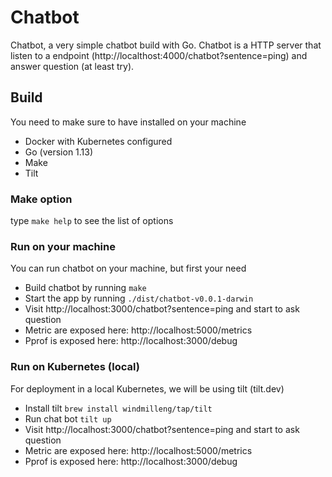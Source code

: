 # Chatbot

Chatbot, a very simple chatbot build with Go.
Chatbot is a HTTP server that listen to a endpoint (http://localthost:4000/chatbot?sentence=ping) and answer question (at least try).

## Build

You need to make sure to have installed on your machine

- Docker with Kubernetes configured
- Go (version 1.13)
- Make
- Tilt

### Make option

type `make help` to see the list of options

### Run on your machine

You can run chatbot on your machine, but first your need

- Build chatbot by running `make`
- Start the app by running `./dist/chatbot-v0.0.1-darwin`
- Visit http://localhost:3000/chatbot?sentence=ping and start to ask question
- Metric are exposed here: http://localhost:5000/metrics
- Pprof is exposed here: http://localhost:3000/debug

### Run on Kubernetes (local)

For deployment in a local Kubernetes, we will be using tilt (tilt.dev)

- Install tilt `brew install windmilleng/tap/tilt`
- Run chat bot `tilt up`
- Visit http://localhost:3000/chatbot?sentence=ping and start to ask question
- Metric are exposed here: http://localhost:5000/metrics
- Pprof is exposed here: http://localhost:3000/debug

